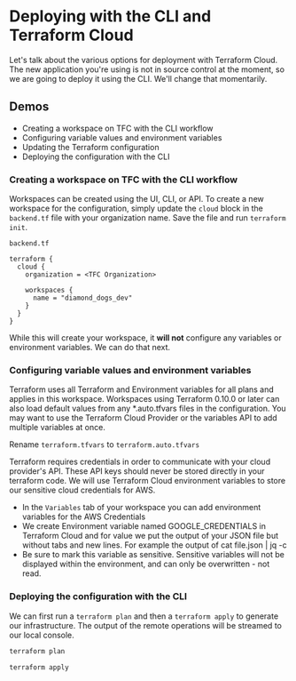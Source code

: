 # Deploying with the CLI and Terraform Cloud

Let's talk about the various options for deployment with Terraform Cloud. The new application you're using is not in source control at the moment, so we are going to deploy it using the CLI. We'll change that momentarily.

## Demos

- Creating a workspace on TFC with the CLI workflow
- Configuring variable values and environment variables
- Updating the Terraform configuration
- Deploying the configuration with the CLI

### Creating a workspace on TFC with the CLI workflow

Workspaces can be created using the UI, CLI, or API. To create a new workspace for the configuration, simply update the `cloud` block in the `backend.tf` file with your organization name. Save the file and run `terraform init`.

`backend.tf`

```hcl
terraform {
  cloud {
    organization = <TFC Organization>

    workspaces {
      name = "diamond_dogs_dev"
    }
  }
}
```

While this will create your workspace, it **will not** configure any variables or environment variables. We can do that next.

### Configuring variable values and environment variables

Terraform uses all Terraform and Environment variables for all plans and applies in this workspace. Workspaces using Terraform 0.10.0 or later can also load default values from any \*.auto.tfvars files in the configuration. You may want to use the Terraform Cloud Provider or the variables API to add multiple variables at once.

Rename `terraform.tfvars` to `terraform.auto.tfvars`

Terraform requires credentials in order to communicate with your cloud provider's API. These API keys should never be stored directly in your terraform code. We will use Terraform Cloud environment variables to store our sensitive cloud credentials for AWS.

- In the `Variables` tab of your workspace you can add environment variables for the AWS Credentials
- We create Environment variable named GOOGLE_CREDENTIALS in Terraform Cloud and for value we put the output of your JSON file but without tabs and new lines.
For example the output of cat file.json | jq -c
- Be sure to mark this variable as sensitive. Sensitive variables will not be displayed within the environment, and can only be overwritten - not read.

### Deploying the configuration with the CLI

We can first run a `terraform plan` and then a `terraform apply` to generate our infrastructure. The output of the remote operations will be streamed to our local console.

```bash
terraform plan
```

```bash
terraform apply
```
